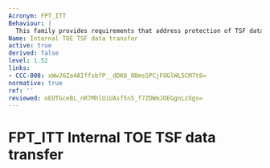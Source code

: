 ```yaml
---
Acronym: FPT_ITT
Behaviour: |
  This family provides requirements that address protection of TSF data when it is transferred between separate parts of a TOE across an internal channel.
Name: Internal TOE TSF data transfer
active: true
derived: false
level: 1.52
links:
- CCC-008: xWwJ6Za4AIffsbfP__dDK6_0BmsSPCjFOGlWL5CM7t8=
normative: true
ref: ''
reviewed: oEUTGceBL_nR7MhlUiUAsf5n5_f7ZDWmJOEGgnLzXgs=
---
```


# FPT_ITT Internal TOE TSF data transfer